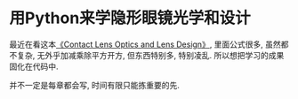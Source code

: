 # 用Python来学隐形眼镜光学和设计

最近在看这本[《Contact Lens Optics and Lens Design》](https://books.google.com/books?id=WFTNSmOY2KkC&hl=zh-TW), 里面公式很多, 虽然都不复杂, 无外乎加减乘除平方开方, 但东西特别多, 特别凌乱. 所以想把学习的成果固化在代码中. 

并不一定是每章都会写, 时间有限只能拣重要的先. 

